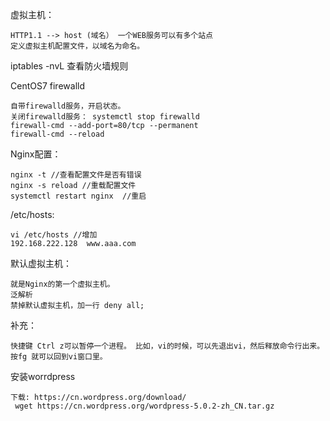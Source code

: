 虚拟主机：

	HTTP1.1 --> host (域名） 一个WEB服务可以有多个站点
	定义虚拟主机配置文件，以域名为命名。


iptables -nvL  查看防火墙规则 

CentOS7 firewalld

	自带firewalld服务，开启状态。  
	关闭firewalld服务： systemctl stop firewalld 
	firewall-cmd --add-port=80/tcp --permanent
	firewall-cmd --reload

Nginx配置：

	nginx -t //查看配置文件是否有错误
	nginx -s reload //重载配置文件
	systemctl restart nginx  //重启


/etc/hosts:

	vi /etc/hosts //增加
	192.168.222.128  www.aaa.com

默认虚拟主机：

	就是Nginx的第一个虚拟主机。 
	泛解析
	禁掉默认虚拟主机，加一行 deny all;


补充：

	快捷键 Ctrl z可以暂停一个进程。 比如，vi的时候，可以先退出vi，然后释放命令行出来。
	按fg 就可以回到vi窗口里。

安装worrdpress

	下载: https://cn.wordpress.org/download/
	 wget https://cn.wordpress.org/wordpress-5.0.2-zh_CN.tar.gz

		


